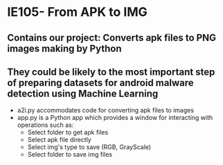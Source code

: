 <h1>IE105- From APK to IMG</h1> 
<h2>Contains our project: Converts apk files to PNG images making by Python</h2>
<h2>They could be likely to the most important step of preparing datasets for android malware detection using Machine Learning</h2>
<ul>
  <li>a2i.py accommodates code for converting apk files to images </li>
  <li>app.py is a Python app which provides a window for interacting with operations such as:<br>
    <ul>
        <li>Select folder to get apk files</li>
        <li>Select apk file directly</li>
        <li>Select img's type to save (RGB, GrayScale)</li>
        <li>Select folder to save img files</li>
    </ul>
    </li> 
</ul>

